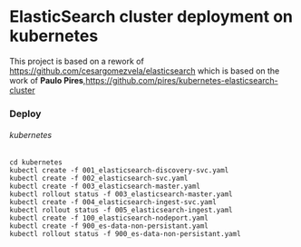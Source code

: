 # ElasticSearch cluster deployment on kubernetes

This project is based on a rework of https://github.com/cesargomezvela/elasticsearch which is based on the work of **Paulo Pires**,https://github.com/pires/kubernetes-elasticsearch-cluster

### Deploy


###### kubernetes

```SHELL
cd kubernetes
kubectl create -f 001_elasticsearch-discovery-svc.yaml
kubectl create -f 002_elasticsearch-svc.yaml
kubectl create -f 003_elasticsearch-master.yaml
kubectl rollout status -f 003_elasticsearch-master.yaml
kubectl create -f 004_elasticsearch-ingest-svc.yaml
kubectl rollout status -f 005_elasticsearch-ingest.yaml
kubectl create -f 100_elasticsearch-nodeport.yaml
kubectl create -f 900_es-data-non-persistant.yaml
kubectl rollout status -f 900_es-data-non-persistant.yaml
```
